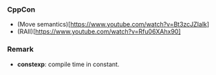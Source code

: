 ### CppCon

- (Move semantics)[https://www.youtube.com/watch?v=Bt3zcJZIalk]
- (RAII)[https://www.youtube.com/watch?v=Rfu06XAhx90]

### Remark

- **constexp**: compile time in constant.